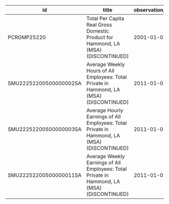 | id                     | title                                                                                       | observation_start   | observation_end   |
|------------------------|---------------------------------------------------------------------------------------------|---------------------|-------------------|
| PCRGMP25220            | Total Per Capita Real Gross Domestic Product for Hammond, LA (MSA) (DISCONTINUED)           | 2001-01-01          | 2017-01-01        |
| SMU22252200500000002SA | Average Weekly Hours of All Employees: Total Private in Hammond, LA (MSA) (DISCONTINUED)    | 2011-01-01          | 2022-03-01        |
| SMU22252200500000003SA | Average Hourly Earnings of All Employees: Total Private in Hammond, LA (MSA) (DISCONTINUED) | 2011-01-01          | 2022-03-01        |
| SMU22252200500000011SA | Average Weekly Earnings of All Employees: Total Private in Hammond, LA (MSA) (DISCONTINUED) | 2011-01-01          | 2022-03-01        |